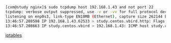 ```sh
[cxm@study nginx]$ sudo tcpdump host 192.168.1.43 and not port 22
tcpdump: verbose output suppressed, use -v or -vv for full protocol decode
listening on enp0s3, link-type EN10MB (Ethernet), capture size 262144 bytes
13:46:57.208598 IP 192.168.1.43.62533 > study.centos.vbird.http: Flags [S], seq 2736282364, win 65535, options [mss 1460,nop,wscale 6,nop,nop,TS val 827634354 ecr 0,sackOK,eol], length 0
13:46:57.208663 IP study.centos.vbird > 192.168.1.43: ICMP host study.centos.vbird unreachable - admin prohibited, length 72
```

[iptables](https://wangchujiang.com/linux-command/c/iptables.html#%E9%80%89%E9%A1%B9)